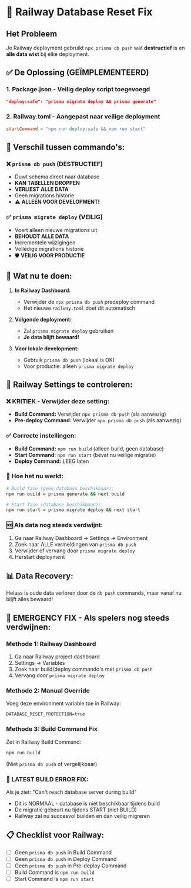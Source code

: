 # 🚨 Railway Database Reset Fix

## Het Probleem
Je Railway deployment gebruikt `npx prisma db push` wat **destructief** is en **alle data wist** bij elke deployment.

## ✅ De Oplossing (GEÏMPLEMENTEERD)

### 1. Package.json - Veilig deploy script toegevoegd
```json
"deploy:safe": "prisma migrate deploy && prisma generate"
```

### 2. Railway.toml - Aangepast naar veilige deployment
```toml
startCommand = "npm run deploy:safe && npm run start"
```

## 🔄 Verschil tussen commando's:

### ❌ `prisma db push` (DESTRUCTIEF)
- Duwt schema direct naar database
- **KAN TABELLEN DROPPEN**
- **VERLIEST ALLE DATA**
- Geen migrations historie
- ⚠️ **ALLEEN VOOR DEVELOPMENT!**

### ✅ `prisma migrate deploy` (VEILIG)
- Voert alleen nieuwe migrations uit
- **BEHOUDT ALLE DATA**
- Incrementele wijzigingen
- Volledige migrations historie
- 🛡️ **VEILIG VOOR PRODUCTIE**

## 🎯 Wat nu te doen:

1. **In Railway Dashboard:**
   - Verwijder de `npx prisma db push` predeploy command
   - Het nieuwe `railway.toml` doet dit automatisch

2. **Volgende deployment:**
   - Zal `prisma migrate deploy` gebruiken
   - **Je data blijft bewaard!**

3. **Voor lokale development:**
   - Gebruik `prisma db push` (lokaal is OK)
   - Voor productie: alleen `prisma migrate deploy`

## 🔧 Railway Settings te controleren:

### ❌ KRITIEK - Verwijder deze setting:
- **Build Command:** Verwijder `npx prisma db push` (als aanwezig)
- **Pre-deploy Command:** Verwijder `npx prisma db push` (als aanwezig)

### ✅ Correcte instellingen:
- **Build Command:** `npm run build` (alleen build, geen database)
- **Start Command:** `npm run start` (bevat nu veilige migratie)
- **Deploy Command:** LEEG laten

### 🔧 Hoe het nu werkt:
```bash
# Build fase (geen database beschikbaar):
npm run build = prisma generate && next build

# Start fase (database beschikbaar):
npm run start = prisma migrate deploy && next start
```

### 🆘 Als data nog steeds verdwijnt:
1. Ga naar Railway Dashboard → Settings → Environment
2. Zoek naar ALLE vermeldingen van `prisma db push`
3. Verwijder of vervang door `prisma migrate deploy`
4. Herstart deployment

## 📊 Data Recovery:
Helaas is oude data verloren door de `db push` commands, maar vanaf nu blijft alles bewaard!

## 🚨 EMERGENCY FIX - Als spelers nog steeds verdwijnen:

### Methode 1: Railway Dashboard
1. Ga naar Railway project dashboard
2. Settings → Variables
3. Zoek naar build/deploy commando's met `prisma db push`
4. Vervang door `prisma migrate deploy`

### Methode 2: Manual Override
Voeg deze environment variable toe in Railway:
```
DATABASE_RESET_PROTECTION=true
```

### Methode 3: Build Command Fix
Zet in Railway Build Command:
```bash
npm run build
```
(Niet `prisma db push` of vergelijkbaar)

### 🚨 LATEST BUILD ERROR FIX:
Als je ziet: "Can't reach database server during build"
- Dit is NORMAAL - database is niet beschikbaar tijdens build
- De migratie gebeurt nu tijdens START (niet BUILD)
- Railway zal nu succesvol builden en dan veilig migreren

## 📋 Checklist voor Railway:
- [ ] Geen `prisma db push` in Build Command
- [ ] Geen `prisma db push` in Deploy Command
- [ ] Geen `prisma db push` in Pre-deploy Command
- [ ] Build Command is `npm run build`
- [ ] Start Command is `npm run start`